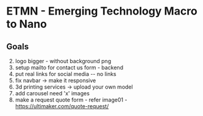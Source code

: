 # ETMN - Emerging Technology Macro to Nano

## Goals

2. logo bigger - without background png
3. setup mailto for contact us form - backend
4. put real links for social media -- no links
8. fix navbar -> make it responsive
10. 3d printing services -> upload your own model
12. add carousel need 'x' images
13. make a request quote form - refer image01 - https://ultimaker.com/quote-request/
